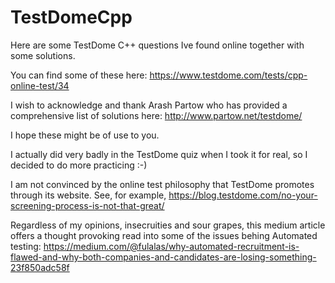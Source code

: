 # TestDomeCpp
Here are some TestDome C++ questions Ive found online together with some solutions.

You can find some of these here: https://www.testdome.com/tests/cpp-online-test/34

I wish to acknowledge and thank Arash Partow who has provided a comprehensive list of solutions here: http://www.partow.net/testdome/

I hope these might be of use to you. 

I actually did very badly in the TestDome quiz when I took it for real, so I decided to do more practicing :-)

I am not convinced by the online test philosophy that TestDome promotes through its website. 
See, for example, https://blog.testdome.com/no-your-screening-process-is-not-that-great/

Regardless of my opinions, insecruities and sour grapes, this medium article offers a thought provoking read into some of the issues behing Automated testing: 
https://medium.com/@fulalas/why-automated-recruitment-is-flawed-and-why-both-companies-and-candidates-are-losing-something-23f850adc58f
